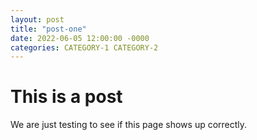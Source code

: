 ```yaml
---
layout: post
title: "post-one"
date: 2022-06-05 12:00:00 -0000
categories: CATEGORY-1 CATEGORY-2
---
```


# This is a post

We are just testing to see if this page shows up correctly.
